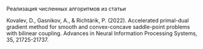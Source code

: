 Реализация численных алгоритмов из статьи

Kovalev, D., Gasnikov, A., & Richtárik, P. (2022). Accelerated primal-dual gradient method for smooth and convex-concave saddle-point problems with bilinear coupling. Advances in Neural Information Processing Systems, 35, 21725-21737.
